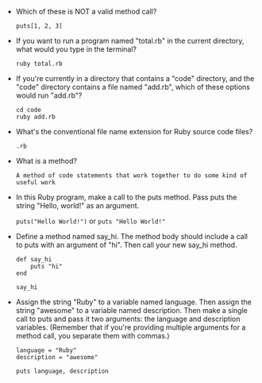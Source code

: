 - Which of these is NOT a valid method call?

    `puts[1, 2, 3]`

- If you want to run a program named "total.rb" in the current directory, what would you type in the terminal?

    `ruby total.rb`

- If you're currently in a directory that contains a "code" directory, and the "code" directory contains a file named "add.rb", which of these options would run "add.rb"?

    ```
    cd code
    ruby add.rb
    ```

- What's the conventional file name extension for Ruby source code files?

    `.rb`

- What is a method?

    `A method of code statements that work together to do some kind of useful work`

- In this Ruby program, make a call to the puts method. Pass puts the string "Hello, world!" as an argument.

    `puts("Hello World!")` or `puts "Hello World!"`

- Define a method named say_hi. The method body should include a call to puts with an argument of "hi". Then call your new say_hi method.

    ```
    def say_hi
        puts "hi"
    end

    say_hi
    ```

- Assign the string "Ruby" to a variable named language. Then assign the string "awesome" to a variable named description. Then make a single call to puts and pass it two arguments: the language and description variables. (Remember that if you're providing multiple arguments for a method call, you separate them with commas.)

    ```
    language = "Ruby"
    description = "awesome"

    puts language, description
    ```